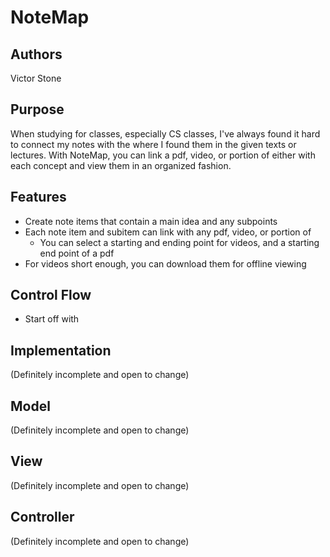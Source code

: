 # NoteMap
## Authors
Victor Stone
## Purpose
When studying for classes, especially CS classes, I've always found it hard to connect 
my notes with the where I found them in the given texts or lectures. With NoteMap, you can 
link a pdf, video, or portion of either with each concept and view them in an organized
fashion. 
## Features
* Create note items that contain a main idea and any subpoints
* Each note item and subitem can link with any pdf, video, or portion of
  * You can select a starting and ending point for videos, and a starting end point of a pdf 
* For videos short enough, you can download them for offline viewing

## Control Flow
* Start off with 

## Implementation
(Definitely incomplete and open to change)
## Model
(Definitely incomplete and open to change)

## View
(Definitely incomplete and open to change)

## Controller 
(Definitely incomplete and open to change)
